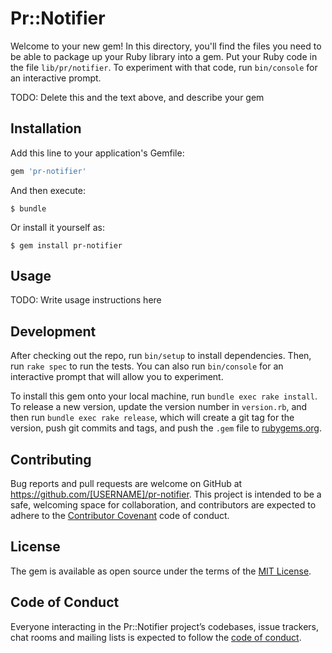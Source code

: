 # Pr::Notifier

Welcome to your new gem! In this directory, you'll find the files you need to be able to package up your Ruby library into a gem. Put your Ruby code in the file `lib/pr/notifier`. To experiment with that code, run `bin/console` for an interactive prompt.

TODO: Delete this and the text above, and describe your gem

## Installation

Add this line to your application's Gemfile:

```ruby
gem 'pr-notifier'
```

And then execute:

    $ bundle

Or install it yourself as:

    $ gem install pr-notifier

## Usage

TODO: Write usage instructions here

## Development

After checking out the repo, run `bin/setup` to install dependencies. Then, run `rake spec` to run the tests. You can also run `bin/console` for an interactive prompt that will allow you to experiment.

To install this gem onto your local machine, run `bundle exec rake install`. To release a new version, update the version number in `version.rb`, and then run `bundle exec rake release`, which will create a git tag for the version, push git commits and tags, and push the `.gem` file to [rubygems.org](https://rubygems.org).

## Contributing

Bug reports and pull requests are welcome on GitHub at https://github.com/[USERNAME]/pr-notifier. This project is intended to be a safe, welcoming space for collaboration, and contributors are expected to adhere to the [Contributor Covenant](http://contributor-covenant.org) code of conduct.

## License

The gem is available as open source under the terms of the [MIT License](https://opensource.org/licenses/MIT).

## Code of Conduct

Everyone interacting in the Pr::Notifier project’s codebases, issue trackers, chat rooms and mailing lists is expected to follow the [code of conduct](https://github.com/[USERNAME]/pr-notifier/blob/master/CODE_OF_CONDUCT.md).
